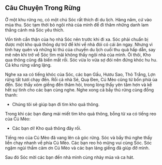 ## Câu Chuyện Trong Rừng

Ở một khu rừng nọ, có một chú Sóc rất thích đi du lịch. Hàng năm, cứ vào mùa thu. Sóc tạm thời bỏ ngôi nhà của mình để đi thăm những danh lam thắng cảnh mà Sóc yêu thích.

Vốn tính cẩn thận của họ nhà Sóc nên trước khi đi xa. Sóc phải chuẩn bị được một kho quả thông dự trữ để khi về nhà đói có cái ăn ngay. Nhưng vì tính hay quên và những kì thú của chuyến du lịch cuối thu quá hấp dẫn, say mê nên khi trở về Sóc tìm mãi không thấy ngôi nhà của mình. Ôi thôi, Kho qua thông cũng đã biến mất rồi. Sóc vừa lo vừa sợ đói nên đứng khóc hu hu. Cả khu rừng vắng lặng. 

Nghe xa xa có tiếng khóc của Sóc, các bạn Gấu, Hươu Sao, Thỏ Trắng, Lợn rừng tất tươi chạy đến. Rồi cả nhà Sẻ, Quạ Đen, Cú Mèo cũng từ bốn phiá ùa đến. Sóc thấy xóm giềng đến thăm hỏi, trong lòng thấy yên tâm hơn và kể hết sự tình cho các bạn cùng nghe. Nghe xong cả bầy thú rừng cùng đồng thanh:

- Chúng tôi sẽ giúp bạn đi tìm kho quả thông.

Trong khi các bạn đang mải miết tìm kho quả thông, bỗng từ xa có tiếng reo của Cú Mèo:

- Các bạn ơi! Kho quả thông đây rồi.

Tiếng reo của Cú Mèo đã vang lên cả góc rừng. Sóc và bầy thú nghe thấy liền chạy nhanh về phía Cú Mèo. Các bạn reo hò mừng vui cùng Sóc. Sóc ngậm ngùi thầm cảm ơn Cú Mèo và các bạn láng giềng đã giúp đỡ mình.

Sau đó Sóc mời các bạn đến nhà mình cùng nhảy múa và ca hát.
